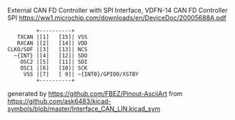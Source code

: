 External CAN FD Controller with SPI Interface, VDFN-14
CAN FD Controller SPI
https://ww1.microchip.com/downloads/en/DeviceDoc/20005688A.pdf


	         +----------+
	   TXCAN |[1]   [15]| VSS
	   RXCAN |[2]   [14]| VDD
	CLKO/SOF |[3]   [13]| NCS
	  ~{INT} |[4]   [12]| SDO
	    OSC2 |[5]   [11]| SDI
	    OSC1 |[6]   [10]| SCK
	     VSS |[7]   [ 9]| ~{INT0}/GPIO0/XSTBY
	         +----------+


generated by https://github.com/FBEZ/Pinout-AsciiArt from https://github.com/ask6483/kicad-symbols/blob/master/Interface_CAN_LIN.kicad_sym